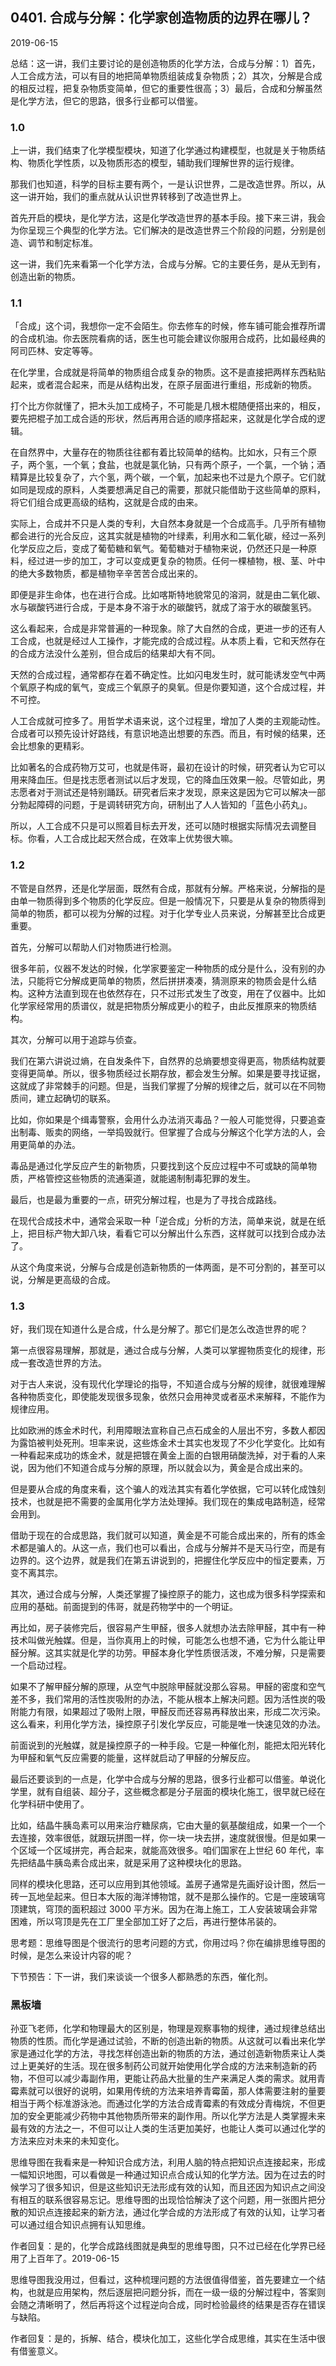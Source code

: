 ## 0401. 合成与分解：化学家创造物质的边界在哪儿？

2019-06-15

总结：这一讲，我们主要讨论的是创造物质的化学方法，合成与分解：1）首先，人工合成方法，可以有目的地把简单物质组装成复杂物质；2）其次，分解是合成的相反过程，把复杂物质变简单，但它的重要性很高；3）最后，合成和分解虽然是化学方法，但它的思路，很多行业都可以借鉴。

### 1.0

上一讲，我们结束了化学模型模块，知道了化学通过构建模型，也就是关于物质结构、物质化学性质，以及物质形态的模型，辅助我们理解世界的运行规律。

那我们也知道，科学的目标主要有两个，一是认识世界，二是改造世界。所以，从这一讲开始，我们的重点就从认识世界转移到了改造世界上。

首先开启的模块，是化学方法，这是化学改造世界的基本手段。接下来三讲，我会为你呈现三个典型的化学方法。它们解决的是改造世界三个阶段的问题，分别是创造、调节和制定标准。

这一讲，我们先来看第一个化学方法，合成与分解。它的主要任务，是从无到有，创造出新的物质。

### 1.1

「合成」这个词，我想你一定不会陌生。你去修车的时候，修车铺可能会推荐所谓的合成机油。你去医院看病的话，医生也可能会建议你服用合成药，比如最经典的阿司匹林、安定等等。

在化学里，合成就是将简单的物质组合成复杂的物质。这不是直接把两样东西粘贴起来，或者混合起来，而是从结构出发，在原子层面进行重组，形成新的物质。

打个比方你就懂了，把木头加工成椅子，不可能是几根木棍随便搭出来的，相反，要先把棍子加工成合适的形状，然后再用合适的顺序搭起来，这就是化学合成的逻辑。

在自然界中，大量存在的物质往往都有着比较简单的结构。比如水，只有三个原子，两个氢，一个氧；食盐，也就是氯化钠，只有两个原子，一个氯，一个钠；酒精算是比较复杂了，六个氢，两个碳，一个氧，加起来也不过是九个原子。它们就如同是现成的原料，人类要想满足自己的需要，那就只能借助于这些简单的原料，将它们组合成更高级的结构，这就是合成的由来。

实际上，合成并不只是人类的专利，大自然本身就是一个合成高手。几乎所有植物都会进行的光合反应，这其实就是植物的叶绿素，利用水和二氧化碳，经过一系列化学反应之后，变成了葡萄糖和氧气。葡萄糖对于植物来说，仍然还只是一种原料，经过进一步的加工，才可以变成更复杂的物质。任何一棵植物，根、茎、叶中的绝大多数物质，都是植物辛辛苦苦合成出来的。

即便是非生命体，也在进行合成。比如喀斯特地貌常见的溶洞，就是由二氧化碳、水与碳酸钙进行合成，于是本身不溶于水的碳酸钙，就成了溶于水的碳酸氢钙。

这么看起来，合成是非常普遍的一种现象。除了大自然的合成，更进一步的还有人工合成，也就是经过人工操作，才能完成的合成过程。从本质上看，它和天然存在的合成方法没什么差别，但合成后的结果却大有不同。

天然的合成过程，通常都存在着不确定性。比如闪电发生时，就可能诱发空气中两个氧原子构成的氧气，变成三个氧原子的臭氧。但是你要知道，这个合成过程，并不可控。

人工合成就可控多了。用哲学术语来说，这个过程里，增加了人类的主观能动性。合成者可以预先设计好路线，有意识地造出想要的东西。而且，有时候的结果，还会比想象的更精彩。

比如著名的合成药物万艾可，也就是伟哥，最初在设计的时候，研究者认为它可以用来降血压。但是找志愿者测试以后才发现，它的降血压效果一般。尽管如此，男志愿者对于测试还是特别踊跃。研究者后来才发现，原来这是因为它可以解决一部分勃起障碍的问题，于是调转研究方向，研制出了人人皆知的「蓝色小药丸」。

所以，人工合成不只是可以照着目标去开发，还可以随时根据实际情况去调整目标。你看，人工合成比起天然合成，在效率上优势很大嘛。

### 1.2

不管是自然界，还是化学层面，既然有合成，那就有分解。严格来说，分解指的是由单一物质得到多个物质的化学反应。但是一般情况下，只要是从复杂的物质得到简单的物质，都可以视为分解的过程。对于化学专业人员来说，分解甚至比合成更重要。

首先，分解可以帮助人们对物质进行检测。

很多年前，仪器不发达的时候，化学家要鉴定一种物质的成分是什么，没有别的办法，只能将它分解成更简单的物质，然后拼拼凑凑，猜测原来的物质会是什么结构。这种方法直到现在也依然存在，只不过形式发生了改变，用在了仪器中。比如化学家经常用的质谱仪，就是把物质分解成更小的粒子，由此反推原来的物质结构。

其次，分解可以用于追踪与侦查。

我们在第六讲说过熵，在自发条件下，自然界的总熵要想变得更高，物质结构就要变得更简单。所以，很多物质经过长期存放，都会发生分解。如果是要寻找证据，这就成了非常棘手的问题。但是，当我们掌握了分解的规律之后，就可以在不同物质间，建立起确切的联系。

比如，你如果是个缉毒警察，会用什么办法消灭毒品？一般人可能觉得，只要追查出制毒、贩卖的网络，一举捣毁就行。但掌握了合成与分解这个化学方法的人，会用更简单的办法。

毒品是通过化学反应产生的新物质，只要找到这个反应过程中不可或缺的简单物质，严格管控这些物质的流通渠道，就能遏制制毒犯罪的发生。

最后，也是最为重要的一点，研究分解过程，也是为了寻找合成路线。

在现代合成技术中，通常会采取一种「逆合成」分析的方法，简单来说，就是在纸上，把目标产物大卸八块，看看它可以分解出什么东西，这样就可以找到合成办法了。

从这个角度来说，分解与合成是创造新物质的一体两面，是不可分割的，甚至可以说，分解是更高级的合成。

### 1.3

好，我们现在知道什么是合成，什么是分解了。那它们是怎么改造世界的呢？

第一点很容易理解，那就是，通过合成与分解，人类可以掌握物质变化的规律，形成一套改造世界的方法。

对于古人来说，没有现代化学理论的指导，不知道合成与分解的规律，就很难理解各种物质变化，即使能发现很多现象，依然只会用神灵或者巫术来解释，不能作为规律应用。

比如欧洲的炼金术时代，利用障眼法宣称自己点石成金的人层出不穷，多数人都因为露馅被判处死刑。坦率来说，这些炼金术士其实也发现了不少化学变化。比如有一种看起来成功的炼金术，就是把镀在黄金上面的白银用硝酸洗掉，对于看的人来说，因为他们不知道合成与分解的原理，所以就会以为，黄金是合成出来的。

但是要从合成的角度来看，这个骗人的戏法其实有着化学依据，它可以转化成蚀刻技术，也就是把不需要的金属用化学方法处理掉。我们现在的集成电路制造，经常会用到。

借助于现在的合成思路，我们就可以知道，黄金是不可能合成出来的，所有的炼金术都是骗人的。从这一点，我们也可以看出，合成与分解并不是天马行空，而是有边界的。这个边界，就是我们在第五讲说到的，把握住化学反应中的恒定要素，万变不离其宗。

其次，通过合成与分解，人类还掌握了操控原子的能力，这也成为很多科学探索和应用的基础。前面提到的伟哥，就是药物学中的一个明证。

再比如，房子装修完后，很容易产生甲醛，很多人就想办法去除甲醛，其中有一种技术叫做光触媒。但是，当你真用上的时候，可能怎么也想不通，它为什么能让甲醛分解。这其实就是化学的功劳。甲醛本身化学性质很活泼，不难分解，只是需要一个启动过程。

如果不了解甲醛分解的原理，从空气中脱除甲醛就没那么容易。甲醛的密度和空气差不多，我们常用的活性炭吸附的办法，不能从根本上解决问题。因为活性炭的吸附能力有限，如果超过了吸附上限，甲醛反而还容易再释放出来，形成二次污染。这么看来，利用化学方法，操控原子引发化学反应，可能是唯一快速见效的办法。

前面说到的光触媒，就是操控原子的一种手段。它是一种催化剂，能把太阳光转化为甲醛和氧气反应需要的能量，这样就启动了甲醛的分解反应。

最后还要谈到的一点是，化学中合成与分解的思路，很多行业都可以借鉴。单说化学里，就有自组装、超分子，这些概念都是分子层面的模块化施工，很早就已经在化学科研中使用了。

比如，结晶牛胰岛素可以用来治疗糖尿病，它由大量的氨基酸组成，如果一个一个去连接，效率很低，就跟玩拼图一样，你一块一块去拼，速度就很慢。但是如果一个区域一个区域拼完，再合起来，就能高效很多。咱们国家在上世纪 60 年代，率先把结晶牛胰岛素合成出来，就是采用了这种模块化的思路。

同样的模块化思路，还可以应用到其他领域。盖房子通常是先画好设计图，然后一砖一瓦地垒起来。但日本大阪的海洋博物馆，就不是那么操作的。它是一座玻璃穹顶建筑，穹顶的面积超过 3000 平方米。因为在海上施工，工人安装玻璃会非常困难，所以穹顶是先在工厂里全部加工好了之后，再进行整体吊装的。

思考题：思维导图是个很流行的思考问题的方式，你用过吗？你在编排思维导图的时候，是怎么来设计内容的呢？

下节预告：下一讲，我们来谈谈一个很多人都熟悉的东西，催化剂。

### 黑板墙

孙亚飞老师，化学和物理最大的区别是，物理是观察事物的规律，通过规律总结出物质的性质。而化学是通过试验，不断的创造出新的物质。从这就可以看出来化学家是通过化学的方法，寻找怎样创造出新的物质的方法，通过创造新物质来让人类过上更美好的生活。现在很多制药公司就开始使用化学合成的方法来制造新的药物，不但可以减少毒副作用，更能让药品大批量的生产来满足人类的需求。就用青霉素就可以很好的说明，如果用传统的方法来培养青霉菌，那人体需要注射的量要相当于两个标准游泳池。而通过化学的方法合成青霉素的有效成分青梅烷，不但更加的安全更能减少药物中其他物质所带来的副作用。所以化学方法是人类掌握未来最有效的方法之一，不但可以让人类的生活更加美好，也能让人类可以通过化学的方法来应对未来的未知变化。

思维导图在我看来是一种知识合成方法，利用人脑的特点把知识点连接起来，形成一幅知识地图，可以看做是一种通过知识点合成认知的化学方法。因为在过去的时候学习了很多知识，但是这些知识无法形成有效的认知，而且还因为知识点之间没有相互的联系很容易忘记。思维导图的出现恰恰解決了这个问题，用一张图片把分散的知识点连接起来的新方法，通过化学合成的方法形成了有效的认知，让学习者可以通过组合知识点拥有认知思维。

作者回复：是的，化学合成路线图就是典型的思维导图，只不过已经在化学界已经用了上百年了。2019-06-15

思维导图我没用过，但看过，这种梳理问题的方法很值得借鉴，首先要建立一个结构，也就是应用架构，然后逐层把问题分拆，而在一级一级的分解过程中，答案则会随之清晰明了，然后再将这个过程逆向合成，同时检验最终的结果是否存在错误与缺陷。

作者回复：是的，拆解、结合，模块化加工，这些化学合成思维，其实在生活中很有借鉴意义。